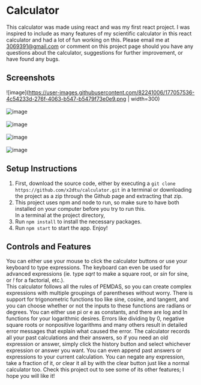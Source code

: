 # Calculator
This calculator was made using react and was my first react project. I was inspired to include as many features of my scientific calculator in this react calculator and had a lot of fun working on this. Please email me at 3069391@gmail.com or comment on this project page should you have any questions about the calculator, suggestions for further improvement, or have found any bugs.

## Screenshots
![image](https://user-images.githubusercontent.com/82241006/177057536-4c54233d-276f-4063-b547-b5479f73e0e9.png | width=300)
<br>
<br>
![image](https://user-images.githubusercontent.com/82241006/177057572-75338c28-6771-4543-a8e4-849ae043fae6.png)
<br>
<br>
![image](https://user-images.githubusercontent.com/82241006/177057602-11c6aebe-1466-4619-8244-3fa5b3342389.png)
<br>
<br>
![image](https://user-images.githubusercontent.com/82241006/177057637-2f8938d4-06ef-41d1-b3ca-6368b5486d92.png)
<br>
<br>
![image](https://user-images.githubusercontent.com/82241006/177057674-58dae9e2-e19b-451b-b121-5c1a82d1f14c.png)

## Setup Instructions
1. First, download the source code, either by executing a `git clone https://github.com/x2dtu/calculator.git` in a terminal or downloading the project as a zip through the Github page and extracting that zip.
2. This project uses npm and node to run, so make sure to have both installed on your computer before you try to run this. <br>
In a terminal at the project directory,
3. Run `npm install` to install the necessary packages.
4. Run `npm start` to start the app. Enjoy!

## Controls and Features
You can either use your mouse to click the calculator buttons or use your keyboard to type expressions. The keyboard can even be used for advanced expressions (ie. type *sqrt* to make a square root, or *sin* for sine, or *!* for a factorial, etc.). <br>
This calculator follows all the rules of PEMDAS, so you can create complex expressions with multiple groupings of parentheses without worry. There is support for trigonometric functions too like sine, cosine, and tangent, and you can choose whether or not the inputs to these functions are radians or degrees. You can either use pi or e as constants, and there are log and ln functions for your logarithmic desires. Errors like dividing by 0, negative square roots or nonpositive logarithms and many others result in detailed error messages that explain what caused the error. The calculator records all your past calculations and their answers, so if you need an old expression or answer, simply click the history button and select whichever expression or answer you want. You can even append past answers or expressions to your current calculation. You can negate any expression, take a fraction of it, or clear it all by with the clear button just like a normal calculator too. Check this project out to see some of its other features; I hope you will like it!
